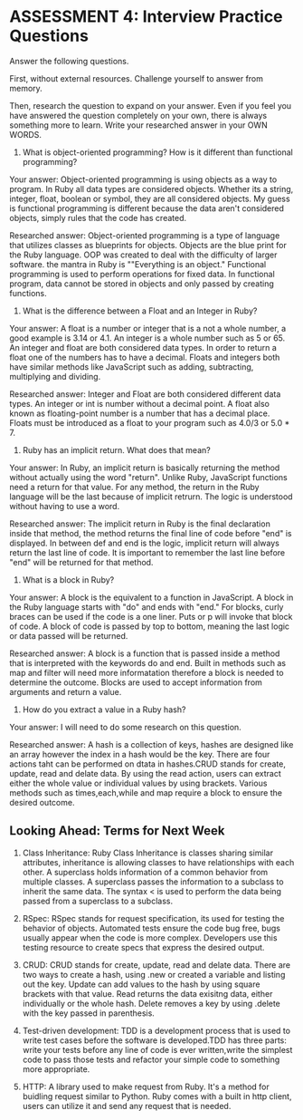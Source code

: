 # ASSESSMENT 4: Interview Practice Questions

Answer the following questions.

First, without external resources. Challenge yourself to answer from memory.

Then, research the question to expand on your answer. Even if you feel you have answered the question completely on your own, there is always something more to learn. Write your researched answer in your OWN WORDS.

1. What is object-oriented programming? How is it different than functional programming?

Your answer: Object-oriented programming is using objects as a way to program. In Ruby all data types are considered objects. Whether its a string, integer, float, boolean or symbol, they are all considered objects. My guess is functional programming is different because the data aren't considered objects, simply rules that the code has created.

Researched answer: Object-oriented programming is a type of language that utilizes classes as blueprints for objects. Objects are the blue print for the Ruby language. OOP was created to deal with the difficulty of larger software. the mantra in Ruby is ""Everything is an object."  Functional programming is used to perform operations for fixed data. In functional program, data cannot be stored in objects and only passed by creating functions. 

1. What is the difference between a Float and an Integer in Ruby?

Your answer: A float is a number or integer that is a not a whole number, a good example is 3.14 or 4.1. An integer is a whole number such as 5 or 65. An integer and float are both considered data types. In order to return a float one of the numbers has to have a decimal. Floats and integers both have similar methods like JavaScript such as adding, subtracting, multiplying and dividing. 

Researched answer: Integer and Float are both considered different data types. An integer or int is number without a decimal point. A float also known as floating-point number is a number that has a decimal place. Floats must be introduced as a float to your program such as 4.0/3 or 5.0 * 7.


1. Ruby has an implicit return. What does that mean?

Your answer: In Ruby, an implicit return is basically returning the method without actually using the word "return". Unlike Ruby, JavaScript functions need a return for that value. For any method, the return in the Ruby language will be the last because of implicit retrurn. The logic is understood without having to use a word.

Researched answer: The implicit return in Ruby is the final declaration inside that method, the method returns the final line of code before  "end" is displayed. In between def and end is the logic, implicit return will always return the last line of code. It is important to remember the last line before "end" will be returned for that method. 

1. What is a block in Ruby?

Your answer: A block is the equivalent to a function in JavaScript. A block in the Ruby language starts with "do" and ends with "end." For blocks, curly braces can be used if the code is a one liner. Puts or p will invoke that block of code. A block of code is passed by top to bottom, meaning the last logic or data passed will be returned. 

Researched answer: A block is a function that is passed inside a method that is interpreted with the keywords do and end. Built in methods such as map and filter will need more informatation therefore a block is needed to determine the outcome. Blocks are used to accept information from arguments and return a value.

1. How do you extract a value in a Ruby hash?

Your answer: I will need to do some research on this question. 

Researched answer: A hash is a collection of keys, hashes are designed like an array however the index in a hash would be the key. There are four actions taht can be performed on dtata in hashes.CRUD stands for create, update, read and delate data. By using the read action, users can extract either the whole value or individual values by using brackets. Various methods such as times,each,while and map require a block to ensure the desired outcome. 

## Looking Ahead: Terms for Next Week

1. Class Inheritance: Ruby Class Inheritance is classes sharing similar attributes, inheritance is allowing classes to have relationships with each other. A superclass holds information of a common behavior from multiple classes. A superclass passes the information to a subclass to inherit the same data. The syntax < is used to perform the data being passed from a superclass to a subclass.

2. RSpec: RSpec stands for request specification, its used for testing the behavior of objects. Automated tests ensure the code bug free, bugs usually appear when the code is more complex. Developers use this testing resource to create specs that express the desired output. 

3. CRUD: CRUD stands for create, update, read and delate data. There are two ways to create a hash, using .new or created a variable and listing out the key. Update can add values to the hash by using square brackets with that value. Read returns the data exisitng data, either individually or the whole hash. Delete removes a key by using .delete with the key passed in parenthesis. 

4. Test-driven development: TDD is a development process that is used to write test cases before the software is developed.TDD has three parts: write your tests before any line of code is ever written,write the simplest code to pass those tests and  refactor your simple code to something more appropriate.

5. HTTP: A library used to make request from Ruby. It's a method for buidling request similar to Python. Ruby comes with a built in http client, users can utilize it and send any request that is needed.
